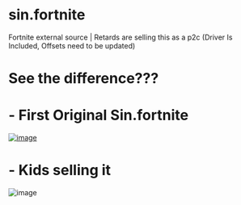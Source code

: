 # sin.fortnite
Fortnite external source | Retards are selling this as a p2c (Driver Is Included, Offsets need to be updated)

# See the difference???

# - First Original Sin.fortnite
[![image](https://github.com/dyhis/sin.fortnite/assets/109636567/25c4e60e-a672-4949-a94d-dacd88d7a792)](https://cdn.discordapp.com/attachments/1214795884676513823/1260455175940997230/J-oTR8CtSraDxcCIRMITsw.png?ex=668f61dc&is=668e105c&hm=e595f4f7df0fbf68fb69235eb1f0bb863388ede9f78d99345427e321446ec695&)

# - Kids selling it
![image](https://github.com/dyhis/sin.fortnite/assets/109636567/0af1b21e-4536-4d28-ac87-60da6135da61)


